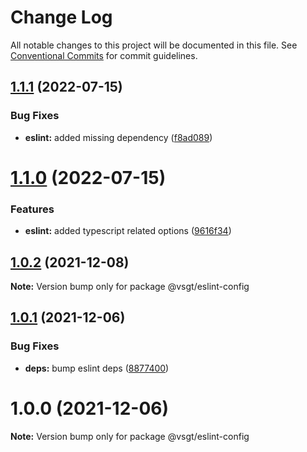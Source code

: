 # Change Log

All notable changes to this project will be documented in this file.
See [Conventional Commits](https://conventionalcommits.org) for commit guidelines.

## [1.1.1](https://github.com/NXTaar/vsgt-toolbox/compare/@vsgt/eslint-config@1.1.0...@vsgt/eslint-config@1.1.1) (2022-07-15)


### Bug Fixes

* **eslint:** added missing dependency ([f8ad089](https://github.com/NXTaar/vsgt-toolbox/commit/f8ad089bfeef51b0321c79dfd1ad41421efa656e))





# [1.1.0](https://github.com/NXTaar/vsgt-toolbox/compare/@vsgt/eslint-config@1.0.2...@vsgt/eslint-config@1.1.0) (2022-07-15)


### Features

* **eslint:** added typescript related options ([9616f34](https://github.com/NXTaar/vsgt-toolbox/commit/9616f3401034d691ecb08213396aa6065f0b2603))





## [1.0.2](https://github.com/NXTaar/vsgt-toolbox/compare/@vsgt/eslint-config@1.0.1...@vsgt/eslint-config@1.0.2) (2021-12-08)

**Note:** Version bump only for package @vsgt/eslint-config





## [1.0.1](https://github.com/NXTaar/vsgt-toolbox/compare/@vsgt/eslint-config@1.0.0...@vsgt/eslint-config@1.0.1) (2021-12-06)


### Bug Fixes

* **deps:** bump eslint deps ([8877400](https://github.com/NXTaar/vsgt-toolbox/commit/8877400342ec79163d4c4fc562d1595750580c16))





# 1.0.0 (2021-12-06)

**Note:** Version bump only for package @vsgt/eslint-config
